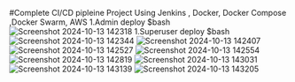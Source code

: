 #Complete CI/CD  pipleine Project Using Jenkins , Docker, Docker Compose ,Docker Swarm, AWS 
1.Admin deploy 
$bash 
![Screenshot 2024-10-13 142318](https://github.com/user-attachments/assets/94bea43c-c8d4-40a8-bd12-2e94a232ffe3)
1.Superuser deploy 
$bash 
![Screenshot 2024-10-13 142344](https://github.com/user-attachments/assets/d407aceb-43c3-40a3-810b-c96c7aa31ca8)
![Screenshot 2024-10-13 142407](https://github.com/user-attachments/assets/a9591b48-beaa-4916-a8d8-3fe7a4730582)
![Screenshot 2024-10-13 142527](https://github.com/user-attachments/assets/da58ff7e-5cff-4877-a90a-ad88ef2065c3)
![Screenshot 2024-10-13 142554](https://github.com/user-attachments/assets/28499d27-311b-4d1b-91ff-d2966030acc5)
![Screenshot 2024-10-13 142819](https://github.com/user-attachments/assets/cb544e6b-f7ad-4454-8c9c-14959e31aa7d)
![Screenshot 2024-10-13 143031](https://github.com/user-attachments/assets/f8269cdb-d94e-4750-aca7-d35b6450867f)
![Screenshot 2024-10-13 143139](https://github.com/user-attachments/assets/906c93f4-b786-459d-a679-e504b7429771)
![Screenshot 2024-10-13 143205](https://github.com/user-attachments/assets/8b2993b8-bf3b-4245-970f-4e4afde576b2)
